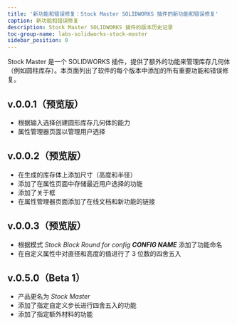 ```yaml
---
title: '新功能和错误修复：Stock Master SOLIDWORKS 插件的新功能和错误修复'
caption: 新功能和错误修复
description: Stock Master SOLIDWORKS 插件的版本历史记录
toc-group-name: labs-solidworks-stock-master
sidebar_position: 0
---
```

Stock Master 是一个 SOLIDWORKS 插件，提供了额外的功能来管理库存几何体（例如圆柱库存）。本页面列出了软件的每个版本中添加的所有重要功能和错误修复。

## v.0.0.1（预览版）
* 根据输入选择创建圆形库存几何体的能力
* 属性管理器页面以管理用户选择

## v.0.0.2（预览版）
* 在生成的库存体上添加尺寸（高度和半径）
* 添加了在属性页面中存储最近用户选择的功能
* 添加了关于框
* 在属性管理器页面添加了在线文档和新功能的链接

## v.0.0.3（预览版）
* 根据模式 *Stock Block Round for config **CONFIG NAME*** 添加了功能命名
* 在自定义属性中对直径和高度的值进行了 3 位数的四舍五入

## v.0.5.0（Beta 1）
* 产品更名为 *Stock Master*
* 添加了指定自定义步长进行四舍五入的功能
* 添加了指定额外材料的功能